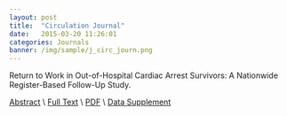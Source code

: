 ```yaml
---
layout: post
title:  "Circulation Journal"
date:   2015-03-20 11:26:01
categories: Journals
banner: /img/sample/j_circ_journ.png
---
```


Return to Work in Out-of-Hospital Cardiac Arrest Survivors: A Nationwide Register-Based Follow-Up Study.


<a href="http://stroke.ahajournals.org/content/46/5/1167.abstract">Abstract</a> \ <a href="http://stroke.ahajournals.org/content/46/5/1167.full">Full Text</a> \ <a href="http://stroke.ahajournals.org/content/46/5/1167.full.pdf+html">PDF</a> \ <a href="http://stroke.ahajournals.org/content/46/5/1167/suppl/DC2">Data Supplement</a>